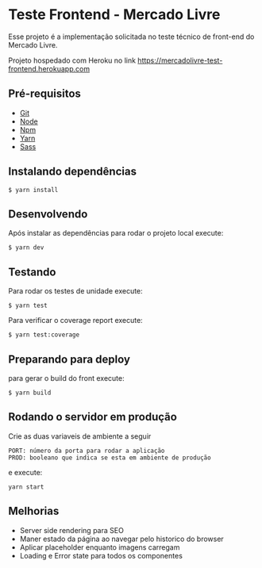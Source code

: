 # Teste Frontend - Mercado Livre

Esse projeto é a implementação solicitada no teste técnico de front-end do Mercado Livre.

Projeto hospedado com Heroku no link https://mercadolivre-test-frontend.herokuapp.com

## Pré-requisitos

- [Git](https://git-scm.com/)
- [Node](https://nodejs.org/)
- [Npm](https://www.npmjs.com/)
- [Yarn](https://yarnpkg.com/pt-BR/)
- [Sass](http://sass-lang.com/install)

## Instalando dependências
```
$ yarn install
```

## Desenvolvendo

Após instalar as dependências para rodar o projeto local execute:

```
$ yarn dev
```

## Testando
Para rodar os testes de unidade execute:

```
$ yarn test
```

Para verificar o coverage report execute:

```
$ yarn test:coverage
```

## Preparando para deploy

para gerar o build do front execute:

```
$ yarn build
```

## Rodando o servidor em produção

Crie as duas variaveis de ambiente a seguir
```
PORT: número da porta para rodar a aplicação
PROD: booleano que indica se esta em ambiente de produção
```

e execute: 

```
yarn start
```

## Melhorias
- Server side rendering para SEO
- Maner estado da página ao navegar pelo historico do browser
- Aplicar placeholder enquanto imagens carregam
- Loading e Error state para todos os componentes
